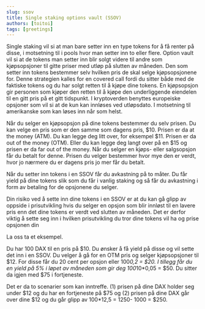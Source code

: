 ```yaml
---
slug: ssov
title: Single staking options vault (SSOV)
authors: [toitoi]
tags: [greetings]
---
```


Single staking vil si at man bare setter inn en type tokens for å få renter på disse, i motsetning til i pools hvor man setter inn to eller flere. Option vault vil si at de tokens man setter inn blir solgt videre til andre som kjøpsopsjoner til gitte priser med utløp på slutten av måneden. Den som setter inn tokens bestemmer selv hvilken pris de skal selge kjøpsopsjonene for. Denne strategien kalles for en covered call fordi du sitter både med de faktiske tokens og du har solgt retten til å kjøpe dine tokens. En kjøpsopsjon gir personen som kjøper den retten til å kjøpe den underliggende eiendelen til en gitt pris på et gitt tidspunkt. I kryptoverden benyttes europeiske opsjoner som vil si at de kun kan innløses ved utløpsdato. I motsetning til amerikanske som kan løses inn når som helst. 

Når du selger en kjøpsopsjon på dine tokens bestemmer du selv prisen. Du kan velge en pris som er den samme som dagens pris, $10. Prisen er da at the money (ATM). Du kan legge deg litt over, for eksempel $11. Prisen er da out of the money (OTM). Eller du kan legge deg langt over på en $15 og prisen er da far out of the money. Når du selger en kjøps- eller salgsopsjon får du betalt for denne. Prisen du velger bestemmer hvor mye den er verdt, hvor jo nærmere du er dagens pris jo mer får du betalt. 

Når du setter inn tokens i en SSOV får du avkastning på to måter. Du får yield på dine tokens slik som du får i vanlig staking og så får du avkastning i form av betaling for de opsjonene du selger. 

Din risiko ved å sette inn dine tokens i en SSOV er at du kan gå glipp av oppside i prisutvikling hvis du selger en opsjon som blir innløst til en lavere pris enn det dine tokens er verdt ved slutten av måneden. Det er derfor viktig å sette seg inn i hvilken prisutvikling du tror dine tokens vil ha og prise opsjonen din  

La oss ta et eksempel. 

Du har 100 DAX til en pris på $10. Du ønsker å få yield på disse og vil sette det inn i en SSOV. Du velger å gå for en OTM pris og selger kjøpsopsjoner til $12. For disse får du 20 cent per opsjon eller 100*0,2 = $20. I tillegg får du en yield på 5% i løpet av måneden som gir deg 100*10*0,05 = $50. Du sitter da igjen med $75 i fortjeneste.

Det er da to scenarier som kan inntreffe. (1) prisen på dine DAX holder seg under $12 og du har en fortjeneste på $75 og (2) prisen på dine DAX går over dine $12 og du går glipp av 100*12,5 = 1250- 1000 = $250.

